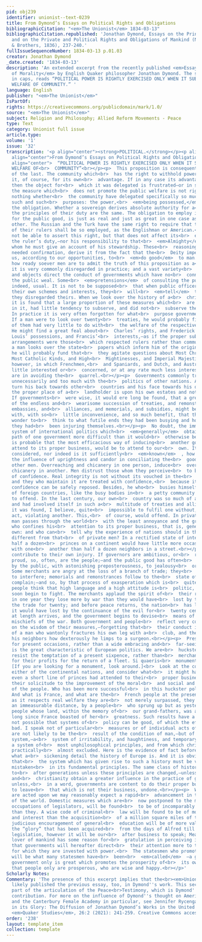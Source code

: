 ```yaml
---
pid: obj239
identifier: unionist--text-0239
title: From Dymond’s Essays on Political Rights and Obligations
bibliographicCitation: "<em>The Unionist</em> 1834-03-13"
bibliographicCitation.republished: 'Jonathan Dymond, Essays on the Principles of Morality,
  and on the Private and Political Rights and Obligations of Mankind (New York: Harper
  & Brothers, 1836), 237-240.'
fullIssueSequenceNumber: 1834-03-13 p.01.03
creator: Jonathan Dymond
_date.created: '1834-03-13'
description: 'An extended excerpt from the recently published <em>Essays on the Principles
  of Morality</em> by English Quaker philosopher Jonathan Dymond. The subtitle, all
  in caps, reads “POLITICAL POWER IS RIGHTLY EXERCISED ONLY WHEN IT SUBSERVES THE
  WELFARE OF COMMUNITY.” '
language: English
publisher: "<em>The Unionist</em>"
IsPartOf: 
rights: https://creativecommons.org/publicdomain/mark/1.0/
source: "<em>The Unionist</em>"
subject: Religion and Philosophy; Allied Reform Movements - Peace
type: Text
category: Unionist full issue
article.type: 
volume: '1'
issue: '32'
transcription: '<p align="center"><strong>POLITICAL.</strong></p><p align="center"><strong>———</strong></p><p
  align="center">From Dymond’s Essays on Political Rights and Obligations</p><p align="center">II.</p><p
  align="center">  “POLITICAL POWER IS RIGHTLY EXERCISED ONLY WHEN IT SUBSERVES THE
  WELFARE OF<br>  COMMUNITY”<br></p><p>  This proposition is consequent of the truth
  of the last. The community which<br>  has the right to withhold power, delegates
  it, of course, for its own<br>  advantage. If in any case its advantage is not consulted,
  then the object for<br>  which it was delegated is frustrated—or in simple words,
  the measure which<br>  does not promote the public welfare is not right. It matters
  nothing whether<br>  the community have delegated specifically so much power for
  such and such<br>  purposes: the power,<br>  <em>being possessed,</em>  entails
  the obligation. Whether a sovereign derives absolute authority for a<br>  year,
  the principles of their duty are the same. The obligation to employ it<br>  only
  for the public good, is just as real and just as great in one case as in<br>  the
  other. The Russian and the Turk have the same right to require that the<br>  power
  of their rulers shall be so employed, as the Englishman or American.<br>  They may
  not be able to assert this right, but that does not affect its<br>  existence nor
  the ruler’s duty,—nor his responsibility to that<br>  <em>Almighty</em>  Being before
  whom he must give an account of his stewardship. These<br>  reasonings, if they
  needed confirmation, derive it from the fact that the<br>  Deity imperatively requires
  us, according to our opportunities, to<br>  <em>do good</em>  to man.<br></p><p>  But,
  how ready soever men are to admit the truth of this proposition as a<br>  proposition,
  it is very commonly disregarded in practice; and a vast variety<br>  of motives
  and objects direct the conduct of governments which have no<br>  connection with
  the public weal. Some<br>  <em>pretensions</em>  of consulting the public weal are,
  indeed, usual. It is not to be supposed<br>  that when public officers are pursuing
  their own schemes and interests, they<br>  will<br>  <em>tell</em>  the people that
  they disregarded theirs. When we look over the history of a<br>  christian nation,
  it is found that a large proportion of these measures which<br>  are most prominent
  in it, had little tendency to subserve, and did not<br>  subserve the public good.
  In practice it is very often forgotten for what<br>  purpose governments are instituted.
  If a man were to look over twenty<br>  treaties, he would probably find that half
  of them had very little to do with<br>  the welfare of the respective communities.
  He might find a great feal about<br>  Charles’ rights, and Frederick’s honor, and
  Louis’ possessions, and Francis’<br>  interests,—as if the proper subjects of international
  arrangements were those<br>  which respected rulers rather than communities. If
  a man looks over the state<br>  papers which inform him of the origin of a war,
  he will probably fund that<br>  they agitate questions about Most Christian and
  Most Catholic Kinds, and High<br>  Mightinesses, and Imperial Majesties,—questions,
  however, in which Frenchmen,<br>  and Spaniards, and Dutch, and Austrians, are very
  little interested or<br>  concerned, or at any rate much less interested than they
  are in avoiding the<br>  quarrel.<br></p><p>  Governments commonly trouble themselves
  unnecessarily and too much with the<br>  politics of other nations. A prince should
  turn his back towards other<br>  countries and his face towards his own,—just as
  the proper place of a<br>  landholder is upon his own estates and not upon his neighbor’s.
  If governments<br>  were wise, it would ere long be found, that a great portion
  of the endless and<br>  wearisome succession of treaties, and remonstrances, and
  embassies, and<br>  alliances, and memorials, and subsidies, might be dispensed
  with, with so<br>  little inconvenience, and so much benefit, that the world would
  wonder to<br>  think to what futile ends they had been busying and how needlessly
  they had<br>  been injuring themselves.<br></p><p>  No doubt, the immoral and irrational
  system of international politics which<br>  <em>generally</em>  obtains, makes the
  path of one government more difficult than it would<br>  otherwise be; and yet it
  is probable that the most efficacious way of inducing<br>  another government to
  attend to its proper business, would be to attend to our<br>  own. It is not sufficiently
  considered, nor indeed is it sufficiently<br>  <em>known</em>  , how powerful is
  the influence of uprightness and candor in conciliating the<br>  good officers of
  other men. Overreaching and chicanery in one person, induce<br>  overreaching and
  chicanery in another. Men distrust those whom they perceive<br>  to be unworthy
  of confidence. Real integrity is not without its vouched in the<br>  hearts of others;
  and they who maintain it are treated with confidence,<br>  because it is seen that
  confidence can be safely reposed. Besides, he who<br>  busies himself with the politics
  of foreign countries, like the busy bodies in<br>  a petty community does not fail
  to offend. In the last century, our own<br>  country was so much of a busy body,
  and had involved itself in such a<br>  multitude of treaties and alliances, that
  it was found, I believe, quite<br>  impossible to fulfil one without, by that very
  act, violating another. This,<br>  of course, would offend. In private life that
  man passes through the world<br>  with the least annoyance and the greatest satisfaction,
  who confines his<br>  attention to its proper business, that is, generally, to his
  own: and who can<br>  tell why the experience of nations should in this case by
  different from that<br>  of private men? In a rectified state of international affairs,
  half a dozen<br>  princes on a continent would have little more occasion to meddle
  with one<br>  another than half a dozen neighbors in a street.<br></p><p>  But indeed,<br>  <em>Communities</em>  frequently
  contribute to their own injury. If governors are ambitious, or<br>  resentful, or
  proud, so, often, are the people;—and the public good has often<br>  been sacrificed
  by the public, with astonishing preposterousness, to jealousy<br>  or vexation.
  Some merchants are angry at the loss of a branch of trade; they<br>  urge the government
  to interfere; memorials and remonstrances follow to the<br>  state of whom they
  complain;—and so, by that process of exasperation which is<br>  quite natural when
  people think that high language and a high attitude is<br>  politic, the nations
  soon begin to fight. The merchants applaud the spirit of<br>  their rulers,—while
  in one year they lose more by war than they would have<br>  lost by the want of
  the trade for twenty; and before peace returns, the nation<br>  has lost more than
  it would have lost by the continuance of the evil for<br>  twenty centuries. Peace
  at length arrives, and the government begins to devise<br>  means of repairing the
  mischiefs of the war. Both government and people<br>  reflect very complacently
  on the wisdom of their measures,—forgetting that<br>  their conduct is only that
  of a man who wantonly fractures his own leg with a<br>  club, and then boasts to
  his neighbors how dexterously he limps to a surgeon.<br></p><p>  Present expedients
  for present occasions, rather than a wide embracing and<br>  far-seeing policy,
  is the great characteristic of European politics. We are<br>  hucksters who cannot
  resist the temptation of a present sixpence, rather than<br>  merchants who wait
  for their profits for the return of a fleet. Si quaeris<br>  monumentum, circumspice.
  [If you are looking for a monument, look around.]<br>  Look at the condition of
  either of the continental nations, and consider what<br>  it might have been if
  even a short line of princes had attended to their<br>  proper business,—had directed
  their solicitude to the improvement of the moral<br>  and social and political condition
  of the people. Who has been more successful<br>  in this huckster policy than France?
  And what is France, and what are the<br>  French people at the present hour?—Why,
  as it respects real welfare they are<br>  not merely surpassed, they are left at
  an immeasurable distance, by a people<br>  who sprung up but as yesterday,—by a
  people whose land, within the memory of<br>  our grand-fathers, was almost a wilderness,
  long since France boasted of her<br>  greatness. Such results have a cause. It is
  not possible that systems of<br>  policy can be good, of which the effects are so
  bad. I speak not of particular<br>  measures or of individual acts of ill policy,—these
  are not likely to be the<br>  result of the condition of man,—but of the whole international
  system,—a<br>  system of irritability, and haughtiness, and temporary expedients;
  a system of<br>  most unphilosophical principles, and from which christianity is
  practically<br>  almost excluded. Here is the evidence of fact before us. We know
  what a<br>  sickening detail the history of Europe is. And it is obvious to remark,
  that<br>  the system which has given rise to such a history must be vicious and
  mistaken<br>  in its fundamental principles. The same class of history will continue
  to<br>  after generations unless these principles are changed,—unless philosophy
  and<br>  christianity obtain a greater influence in the practice of government;
  unless,<br>  in a word, governments are content to do their proper business, and
  to leave<br>  that which is not their business, undone.<br></p><p>  When such principles
  are acted upon we may reasonably expect a rapid<br>  advancement in the whole condition
  of the world. Domestic measures which are<br>  now postponed to the more stirring
  occupations of legislators, will be found<br>  to be of incomparably greater importance
  than they. A wise code of criminal<br>  law will be found to be of more consequence
  and interest than the acquisition<br>  of a million square miles of territory;—A
  judicious encouragement of general<br>  education will be of more value than all
  the “glory” that has been acquired<br>  from the days of Alfred till now. Of moral
  legislation, however it will be our<br>  after business to speak; Meanwhile the
  lover of mankind has some reason for<br>  gratulation in perceiving indications
  that governments will hereafter direct<br>  their attention more to the objects
  for which they are invested with power.<br>  The statesmen who promotes this improvement
  will be what many statesmen have<br>  been<br>  <em>called</em>  —a great man. That
  government only is great which promotes the prosperity of<br>  its own people; and
  that people only are prosperous, who are wise and happy.<br></p>'
Scholarly Notes: 
Commentary: 'The presence of this excerpt implies that the<br><em>Unionist</em><br>had
  likely published the previous essay, too, in Dymond''s work. This section forms
  part of the articulation of the Peace<br>Testimony, which is Dymond''s most signficant
  contribution. For more on the influence of Dymond''s thought on American Abolition
  and the Canterbury Female Academy in particular, see Jennifer Rycenga, “The Sun
  in its Glory: The Diffusion of Jonathan Dymond’s Works in the United States, 1831-1836.”
  <em>Quaker Studies</em>, 26:2 (2021): 241-259. Creative Commons access at https://liverpooluniversitypress.co.uk/journals/article/66637/ '
order: '238'
layout: template_item
collection: template
---
```

